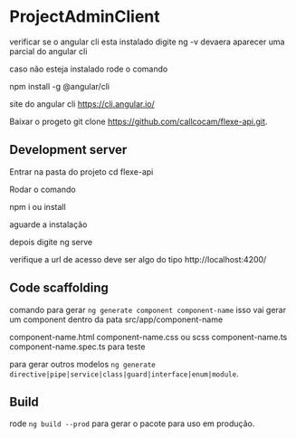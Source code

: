 # ProjectAdminClient
verificar se o angular cli esta instalado digite ng -v devaera aparecer uma parcial do angular cli

caso não esteja instalado rode o comando 

npm install -g @angular/cli

site do angular cli https://cli.angular.io/

Baixar o progeto git clone https://github.com/callcocam/flexe-api.git.

## Development server

Entrar na pasta do projeto cd flexe-api

Rodar o comando 

npm i ou install

aguarde a instalação


depois digite ng serve  

verifique a url de acesso deve ser algo do tipo http://localhost:4200/

## Code scaffolding

comando para gerar  `ng generate component component-name` isso vai gerar um component dentro da pata src/app/component-name

component-name.html
component-name.css ou scss
component-name.ts
component-name.spec.ts para teste

para gerar outros modelos `ng generate directive|pipe|service|class|guard|interface|enum|module`.

## Build

rode `ng build --prod` para gerar o pacote para uso em produção.


